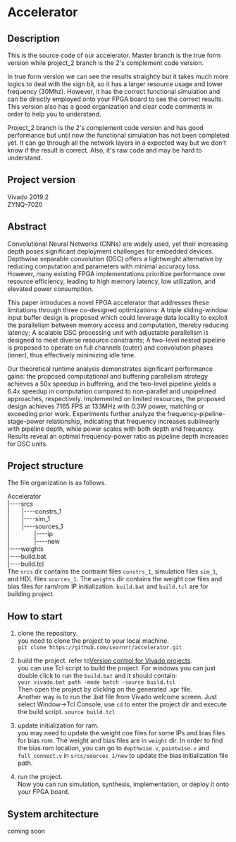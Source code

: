 # Accelerator
## Description
This is the source code of our accelerator. Master branch is the true form version while project_2 branch is the 2's complement code version. 

In true form version we can see the results straightly but it takes much more logics to deal with the sign bit, so it has a larger resource usage and lower frequency (30Mhz). However, it has the correct functional simulation and can be directly employed onto your FPGA board to see the correct results. This version also has a good organization and clear code comments in order to help you to understand.

Project_2 branch is the 2's complement code version and has good performance but until now the functional simulation has not been completed yet. It can go through all the network layers in a expected way but we don't know if the result is correct. Also, it's raw code and may be hard to understand.

## Project version
Vivado 2019.2  
ZYNQ-7020

## Abstract
Convolutional Neural Networks (CNNs) are widely used, yet their increasing depth poses significant deployment challenges for embedded devices. Depthwise separable convolution (DSC) offers a lightweight alternative by reducing computation and parameters with minimal accuracy loss. However, many existing FPGA implementations prioritize performance over resource efficiency, leading to high memory latency, low utilization, and elevated power consumption. 

This paper introduces a novel FPGA accelerator that addresses these limitations through three co-designed optimizations: A triple sliding-window input buffer design is proposed which could leverage data locality to exploit the parallelism between memory access and computation, thereby reducing latency; A scalable DSC processing unit with adjustable parallelism is designed to meet diverse resource constraints; A two-level nested pipeline is proposed to operate on full channels (outer) and convolution phases (inner), thus effectively minimizing idle time.

Our theoretical runtime analysis demonstrates significant performance gains: the proposed computational and buffering parallelism strategy achieves a 50x speedup in buffering, and the two-level pipeline yields a 6.4x speedup in computation compared to non-parallel and unpipelined approaches, respectively. Implemented on limited resources, the proposed design achieves 7165 FPS at 133MHz with 0.3W power, matching or exceeding prior work. Experiments further analyze the frequency-pipeline-stage-power relationship, indicating that frequency increases sublinearly with pipeline depth, while power scales with both depth and frequency. Results reveal an optimal frequency-power ratio as pipeline depth increases for DSC units.

## Project structure
The file organization is as follows.

Accelerator  
|----srcs  
|&emsp;&emsp;|----constrs_1  
|&emsp;&emsp;|----sim_1  
|&emsp;&emsp;|----sources_1  
|&emsp;&emsp;&emsp;&emsp;|----ip  
|&emsp;&emsp;&emsp;&emsp;|----new  
|----weights  
|----build.bat  
|----build.tcl  
The `srcs` dir contains the contraint files `constrs_1`, simulation files `sim_1`, and HDL files `sources_1`. The `weights` dir contains the weight coe files and bias files for ram/rom IP initialization.  `build.bat` and `build.tcl` are for building project.

## How to start
1. clone the repository.  
you need to clone the project to your local machine.  
`git clone https://github.com/Learnrr/accelerator.git`

2. build the project. refer to[Version control for Vivado projects](https://www.fpgadeveloper.com/2014/08/version-control-for-vivado-projects.html/).  
you can use Tcl script to build the project. For windows you can just double click to run the `build.bat` and it should contain:  
`your vivado.bat path -mode batch -source build.tcl`  
Then open the project by clicking on the generated .xpr file.  
Another way is to run the .bat file from Vivado welcome screen. Just select Window->Tcl Console, use `cd` to enter the project dir and execute the build script.
`source build.tcl`

3. update initialization for ram.  
you may need to update the weight coe files for some IPs and bias files for bias rom. The weight and bias files are in `weight` dir. In order to find the bias rom location, you can go to `depthwise.v`, `pointwise.v` and `full_connect.v` in `srcs/sources_1/new` to update the bias initialization file path.

4. run the project.  
Now you can run simulation, synthesis, implementation, or deploy it onto your FPGA board.

## System architecture
coming soon
